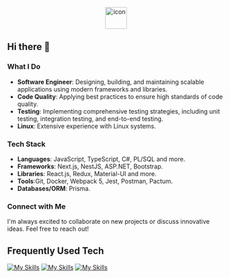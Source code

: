 <section>
  <div align="center">
    <img src="https://techstack-generator.vercel.app/react-icon.svg" alt="icon" width="50" height="50" />
  <div>
</section>
    
## Hi there 👋

### What I Do
- **Software Engineer**: Designing, building, and maintaining scalable applications using modern frameworks and libraries.
- **Code Quality**: Applying best practices to ensure high standards of code quality.
- **Testing**: Implementing comprehensive testing strategies, including unit testing, integration testing, and end-to-end testing.
- **Linux**: Extensive experience with Linux systems.

### Tech Stack
- **Languages**: JavaScript, TypeScript, C#, PL/SQL and more.
- **Frameworks**: Next.js, NestJS, ASP.NET, Bootstrap.
- **Libraries**: React.js, Redux, Material-UI and more.       
- **Tools**:Git, Docker, Webpack 5, Jest, Postman, Pactum.
- **Databases/ORM**: Prisma.

### Connect with Me
I'm always excited to collaborate on new projects or discuss innovative ideas. Feel free to reach out!
    
## Frequently Used Tech
  [![My Skills](https://skillicons.dev/icons?i=html,css,scss)](https://skillicons.dev)
  [![My Skills](https://skillicons.dev/icons?i=js,ts,react,nextjs,nestjs,nodejs&theme=light)](https://skillicons.dev)
  [![My Skills](https://skillicons.dev/icons?i=git,postgres,docker,webpack&theme=light)](https://skillicons.dev)
  <!--URL PARAM => &perline=3 , &theme=light -->


